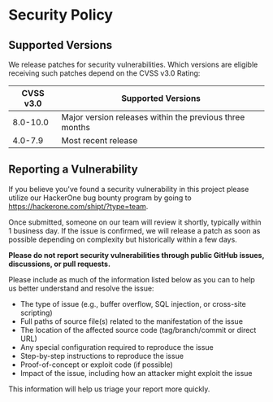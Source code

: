 # Security Policy

## Supported Versions

We release patches for security vulnerabilities. Which versions are eligible
receiving such patches depend on the CVSS v3.0 Rating:

| CVSS v3.0 | Supported Versions                        |
| --------- | ----------------------------------------- |
| 8.0-10.0  | Major version releases within the previous three months |
| 4.0-7.9   | Most recent release                       |


## Reporting a Vulnerability

If you believe you've found a security vulnerability in this project please utilize our HackerOne bug bounty program by going to https://hackerone.com/shipt/?type=team. 

Once submitted, someone on our team will review it shortly, typically within 1 business day. If the issue is confirmed, we will release a patch as soon as possible depending on complexity but historically within a few days.

**Please do not report security vulnerabilities through public GitHub issues, discussions, or pull requests.**

Please include as much of the information listed below as you can to help us better understand and resolve the issue:

  * The type of issue (e.g., buffer overflow, SQL injection, or cross-site scripting)
  * Full paths of source file(s) related to the manifestation of the issue
  * The location of the affected source code (tag/branch/commit or direct URL)
  * Any special configuration required to reproduce the issue
  * Step-by-step instructions to reproduce the issue
  * Proof-of-concept or exploit code (if possible)
  * Impact of the issue, including how an attacker might exploit the issue

This information will help us triage your report more quickly.
